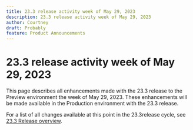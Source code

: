 ```yaml
---
title: 23.3 release activity week of May 29, 2023
description: 23.3 release activity week of May 29, 2023
author: Courtney
draft: Probably
feature: Product Announcements
---
```

# 23.3 release activity week of May 29, 2023

This page describes all enhancements made with the 23.3 release to the Preview environment the week of May 29, 2023. These enhancements will be made available in the Production environment with the 23.3 release. 

For a list of all changes available at this point in the 23.3release cycle, see [23.3 Release overview](/help/quicksilver/product-announcements/product-releases/23.3-release-activity/23-3-release-overview.md).

## <!-- add release note title -->







<!-- HTML you might need

Video link

[View a video demonstration of this feature](ADD URL){target=_blank}

Off-cycle note for weekly pages

>[!NOTE]
>
>Preview release: February 9, 2023; Planned Production release: February 23, 2023



-->
